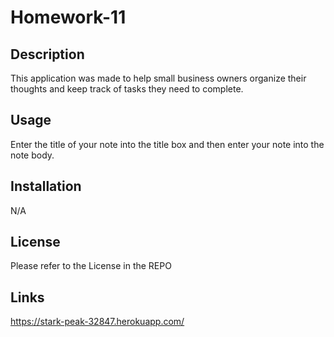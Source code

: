 # Homework-11

## Description
This application was made to help small business owners organize their thoughts and keep track of tasks they need to complete.

## Usage
Enter the title of your note into the title box and then enter your note into the note body.

## Installation
N/A

## License
Please refer to the License in the REPO

## Links
https://stark-peak-32847.herokuapp.com/
